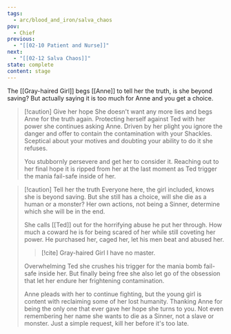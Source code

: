 ```yaml
---
tags:
  - arc/blood_and_iron/salva_chaos
pov:
  - Chief
previous:
  - "[[02-10 Patient and Nurse]]"
next:
  - "[[02-12 Salva Chaos]]"
state: complete
content: stage
---
```

The [[Gray-haired Girl]] begs [[Anne]] to tell her the truth, is she beyond saving? But actually saying it is too much for Anne and you get a choice.

>[!caution] Give her hope
>She doesn't want any more lies and begs Anne for the truth again. Protecting herself against Ted with her power she continues asking Anne. Driven by her plight you ignore the danger and offer to contain the contamination with your Shackles. Sceptical about your motives and doubting your ability to do it she refuses. 
>  
>You stubbornly persevere and get her to consider it. Reaching out to her final hope it is ripped from her at the last moment as Ted trigger the mania fail-safe inside of her.


> [!caution] Tell her the truth
>Everyone here, the girl included, knows she is beyond saving. But she still has a choice, will she die as a human or a monster? Her own actions, not being a Sinner, determine which she will be in the end.
> 
> She calls [[Ted]] out for the horrifying abuse he put her through. How much a coward he is for being scared of her while still coveting her power. He purchased her, caged her, let his men beat and abused her. 
> >[!cite] Gray-haired Girl
> >I have no master.
> 
> Overwhelming Ted she crushes his trigger for the mania bomb fail-safe inside her. But finally being free she also let go of the obsession that let her endure her frightening contamination.
> 
> Anne pleads with her to continue fighting, but the young girl is content with reclaiming some of her lost humanity. Thanking Anne for being the only one that ever gave her hope she turns to you. Not even remembering her name she wants to die as a Sinner, not a slave or monster. Just a simple request, kill her before it's too late.